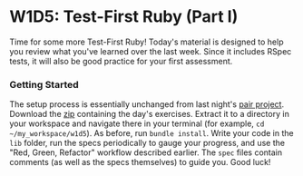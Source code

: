 # W1D5: Test-First Ruby (Part I)

Time for some more Test-First Ruby! Today's material is designed to help
you review what you've learned over the last week. Since it includes
RSpec tests, it will also be good practice for your first assessment.

### Getting Started

The setup process is essentially unchanged from last night's [pair
project][w1d4]. Download the [zip][w1d5-zip] containing the day's
exercises. Extract it to a directory in your workspace and navigate
there in your terminal (for example, `cd ~/my_workspace/w1d5`). As
before, run `bundle install`. Write your code in the `lib` folder, run
the specs periodically to gauge your progress, and use the "Red, Green,
Refactor" workflow described earlier. The `spec` files contain comments
(as well as the specs themselves) to guide you. Good luck!

[w1d4]: ../w1d4/
[w1d5-zip]: ./w1d5.zip
